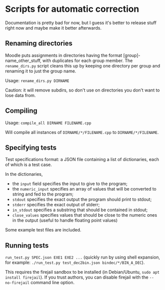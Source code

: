 Scripts for automatic correction
================================

Documentation is pretty bad for now, but I guess it's better to release stuff right now and maybe make it better afterwards.

Renaming directories
--------------------

Moodle puts assignments in directories having the format [group]-name_other_stuff,
with duplicates for each group member. The `rename_dirs.py` script cleans this up by
keeping one directory per group and renaming it to just the group name.

Usage: `rename_dirs.py DIRNAME`

Caution: it will remove subdirs, so don't use on directories you don't want to lose data from.

Compiling
---------

Usage: `compile_all DIRNAME FILENAME.cpp`

Will compile all instances of `DIRNAME/*/FILENAME.cpp` to `DIRNAME/*/FILENAME`.

Specifying tests
-------------

Test specifications format: a JSON file containing a list of dictionaries, each of which is a test case.

In the dictionaries,
 * the `input` field specifies the input to give to the program;
 * the `numeric_input` specifies an array of values that will be converted to string and fed to the program;
 * `stdout` specifies the exact output the program should print to stdout;
 * `stderr` specifies the exact output of stderr;
 * `in_stdout` specifies a substring that should be contained in stdout;
 * `close_values` specifies values that should be close to the numeric ones in the output (useful to handle floating point values)

Some example test files are included.

Running tests
-------------

`run_test.py SPEC.json EXE1 EXE2 ...` (quickly run by using shell expansion, for example:
`./run_test.py test_dec2bin.json bindec/*/BIN_A_DEC`). 

This requires the firejail sandbox to be installed (in Debian/Ubuntu, `sudo apt install firejail`). If you trust
authors, you can disable firejail with the `--no-firejail` command line option.
